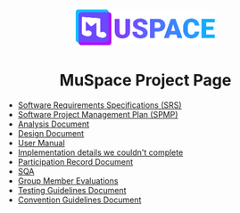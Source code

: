 <html>
    <head>
        <meta charset="utf-8" />
        <title>MuSpace Project Page</title>
        <meta
            name="description"
            content="MuSpace is a social media platform with an emphasis on sharing music and connecting with similar listeners."
            />
        <meta name="viewport" content="width=device-width, initial-scale=1" />
        <link href="./style.css" rel="stylesheet" />
    </head>
    <body>
        <h1 align="center">
            <a href="./"
                ><img id="header-logo" src="./logo.svg" width="250" alt="MuSpace logo"
                /></a>
        </h1>
        <h1 align="center">MuSpace Project Page</h1>
        <ul>
            <li>
                <a href="./Requirements.html">Software Requirements Specifications (SRS)</a>
            </li>
            <li>
                <a href="./ManagementPlan.html">Software Project Management Plan (SPMP)</a>
            </li>
            <li>
                <a href="./Analysis.html">Analysis Document</a>
            </li>
            <li>
                <a href="./Design.html">Design Document</a>
            </li>
            <li>
                <a href="./UserManual.html">User Manual</a>
            </li>
            <li>
                <a href="./FeaturesMissing.html">Implementation details we couldn't complete</a>
            </li>
            <li>
                <a href="./ParticipationRecord.html">Participation Record Document</a>
            </li>
            <li>
                <a href="./SQA.html">SQA</a>
            </li>
             <li>
                <a href="./Evaluations.html">Group Member Evaluations</a>
            </li>
            <li>
                <a href="./Testing.html">Testing Guidelines Document</a>
            </li>
            <li>
                <a href="./Conventions.html">Convention Guidelines Document</a>
            </li>
        </ul>
    </body>
</html>
